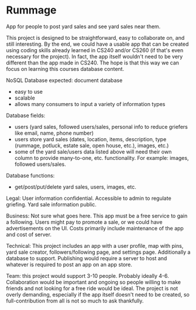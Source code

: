 # Rummage
App for people to post yard sales and see yard sales near them.

This project is designed to be straightforward, easy to collaborate on, and still interesting. 
By the end, we could have a usable app that can be created using coding skills already learned in CS240 and/or CS260 (if that's even necessary for the project). In fact, the app itself wouldn't need to be very different than the app made in CS240.
The hope is that this way we can focus on learning this courses database content.

NoSQL Database expected: document database
- easy to use
- scalable
- allows many consumers to input a variety of information types

Database fields:
- users (yard sales, followed users/sales, personal info to reduce griefers like email, name, phone number)
- users store yard sales (dates, location, items, description, type (rummage, potluck, estate sale, open house, etc.), images, etc.)
- some of the yard sale/users data listed above will need their own column to provide many-to-one, etc. functionality. For example: images, followed users/sales.

Database functions:
- get/post/put/delete yard sales, users, images, etc.

Legal: User information confidential. Accessible to admin to regulate griefing. Yard sale information public.

Business: Not sure what goes here. This app must be a free service to gain a following. Users might pay to promote a sale, or we could have advertisements on the UI. Costs primarily include maintenance of the app and cost of server.

Technical: This project includes an app with a user profile, map with pins, yard sale creator, followers/following page, and settings page. Additionally a database to support. Publishing would require a server to host and whatever is required to post an app on an app store.

Team: this project would support 3-10 people. Probably ideally 4-6. Collaboration would be important and ongoing so people willing to make friends and not looking for a free ride would be ideal. The project is not overly demanding, especially if the app itself doesn't need to be created, so full-contribution from all is not so much to ask thankfully. 
